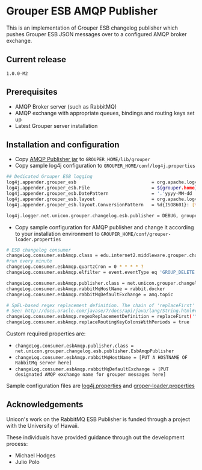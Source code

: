# Grouper ESB AMQP Publisher

This is an implementation of Grouper ESB changelog publisher which pushes Grouper ESB JSON messages over to a configured AMQP broker exchange.

## Current release

`1.0.0-M2`

## Prerequisites

* AMQP Broker server (such as RabbitMQ)
* AMQP exchange with appropriate queues, bindings and routing keys set up
* Latest Grouper server installation

## Installation and configuration

* Copy [AMQP Publisher jar](https://github.com/Unicon/grouper-amqp-esb-publisher/releases/download/1.0.0-M2/grouper-amqp-esb-publisher-all.jar) to
`GROUPER_HOME/lib/grouper`
* Copy sample log4j configuration to `GROUPER_HOME/conf/log4j.properties`

```bash
## Dedicated Grouper ESB logging
log4j.appender.grouper_esb                            = org.apache.log4j.DailyRollingFileAppender
log4j.appender.grouper_esb.File                       = ${grouper.home}logs/grouper_esb.log
log4j.appender.grouper_esb.DatePattern                = '.'yyyy-MM-dd
log4j.appender.grouper_esb.layout                     = org.apache.log4j.PatternLayout
log4j.appender.grouper_esb.layout.ConversionPattern   = %d{ISO8601}: [%t] %-5p %C{1}.%M(%L) - %x - %m%n

log4j.logger.net.unicon.grouper.changelog.esb.publisher = DEBUG, grouper_esb
```

* Copy sample configuration for AMQP publisher and change it according to your installation environment to
`GROUPER_HOME/conf/grouper-loader.properties`

```bash
# ESB changelog consumer
changeLog.consumer.esbAmqp.class = edu.internet2.middleware.grouper.changeLog.esb.consumer.EsbConsumer
#run every minute
changeLog.consumer.esbAmqp.quartzCron = 0 * * * * ?
changeLog.consumer.esbAmqp.elfilter = event.eventType eq 'GROUP_DELETE' || event.eventType eq 'GROUP_ADD' || event.eventType eq 'MEMBERSHIP_DELETE' || event.eventType eq 'MEMBERSHIP_ADD'

changeLog.consumer.esbAmqp.publisher.class = net.unicon.grouper.changelog.esb.publisher.EsbAmqpPublisher
changeLog.consumer.esbAmqp.rabbitMqHostName = rabbit.docker
changeLog.consumer.esbAmqp.rabbitMqDefaultExchange = amq.topic

# SpEL-based regex replacement definition. The chain of 'replaceFirst' method calls will be applied to an extracted group name (String) at runtime
# See: http://docs.oracle.com/javase/7/docs/api/java/lang/String.html#replaceFirst(java.lang.String,%20java.lang.String)
changeLog.consumer.esbAmqp.regexReplacementDefinition = replaceFirst('^hawaii.edu:', 'group.modify.').replaceFirst('(:enrolled|:waitlisted|:withdrawn)$', '')
changeLog.consumer.esbAmqp.replaceRoutingKeyColonsWithPeriods = true
```

Custom required properties are:

* `changeLog.consumer.esbAmqp.publisher.class = net.unicon.grouper.changelog.esb.publisher.EsbAmqpPublisher`
* `changeLog.consumer.esbAmqp.rabbitMqHostName = [PUT A HOSTNAME OF RabbitMq server here]`
* `changeLog.consumer.esbAmqp.rabbitMqDefaultExchange = [PUT designated AMQP exchange name for grouper messages here]`

Sample configuration files are [log4j.properties](https://github.com/Unicon/grouper-amqp-esb-publisher/releases/download/1.0.0-M2/log4j.properties)
and [groper-loader.properties](https://github.com/Unicon/grouper-amqp-esb-publisher/releases/download/1.0.0-M2/grouper-loader.properties)

## Acknowledgements
Unicon's work on the RabbitMQ ESB Publisher is funded through a project with the University of Hawaii.

These individuals have provided guidance through out the development process:

* Michael Hodges
* Julio Polo
